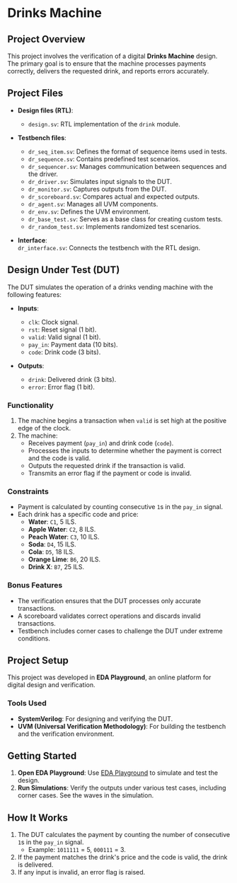 # Drinks Machine

## Project Overview

This project involves the verification of a digital **Drinks Machine** design. The primary goal is to ensure that the machine processes payments correctly, delivers the requested drink, and reports errors accurately.

## Project Files

- **Design files (RTL)**:
  - `design.sv`: RTL implementation of the `drink` module.

- **Testbench files**:
  - `dr_seq_item.sv`: Defines the format of sequence items used in tests.
  - `dr_sequence.sv`: Contains predefined test scenarios.
  - `dr_sequencer.sv`: Manages communication between sequences and the driver.
  - `dr_driver.sv`: Simulates input signals to the DUT.
  - `dr_monitor.sv`: Captures outputs from the DUT.
  - `dr_scoreboard.sv`: Compares actual and expected outputs.
  - `dr_agent.sv`: Manages all UVM components.
  - `dr_env.sv`: Defines the UVM environment.
  - `dr_base_test.sv`: Serves as a base class for creating custom tests.
  - `dr_random_test.sv`: Implements randomized test scenarios.

- **Interface**:  
  `dr_interface.sv`: Connects the testbench with the RTL design.

## Design Under Test (DUT)

The DUT simulates the operation of a drinks vending machine with the following features:
- **Inputs**:
  - `clk`: Clock signal.
  - `rst`: Reset signal (1 bit).
  - `valid`: Valid signal (1 bit).
  - `pay_in`: Payment data (10 bits).
  - `code`: Drink code (3 bits).

- **Outputs**:
  - `drink`: Delivered drink (3 bits).
  - `error`: Error flag (1 bit).

### Functionality
1. The machine begins a transaction when `valid` is set high at the positive edge of the clock.
2. The machine:
   - Receives payment (`pay_in`) and drink code (`code`).
   - Processes the inputs to determine whether the payment is correct and the code is valid.
   - Outputs the requested drink if the transaction is valid.
   - Transmits an error flag if the payment or code is invalid.

### Constraints
- Payment is calculated by counting consecutive `1`s in the `pay_in` signal.
- Each drink has a specific code and price:
  - **Water**: `C1`, 5 ILS.
  - **Apple Water**: `C2`, 8 ILS.
  - **Peach Water**: `C3`, 10 ILS.
  - **Soda**: `D4`, 15 ILS.
  - **Cola**: `D5`, 18 ILS.
  - **Orange Lime**: `B6`, 20 ILS.
  - **Drink X**: `B7`, 25 ILS.

### Bonus Features
- The verification ensures that the DUT processes only accurate transactions.
- A scoreboard validates correct operations and discards invalid transactions.
- Testbench includes corner cases to challenge the DUT under extreme conditions.

## Project Setup

This project was developed in **EDA Playground**, an online platform for digital design and verification.

### Tools Used
- **SystemVerilog**: For designing and verifying the DUT.
- **UVM (Universal Verification Methodology)**: For building the testbench and the verification environment.

## Getting Started

1. **Open EDA Playground**: Use [EDA Playground](https://edaplayground.com/x/RXpX) to simulate and test the design.
2. **Run Simulations**: Verify the outputs under various test cases, including corner cases. See the waves in the simulation.

## How It Works

1. The DUT calculates the payment by counting the number of consecutive `1`s in the `pay_in` signal.
   - Example: `1011111` = 5, `000111` = 3.
2. If the payment matches the drink's price and the code is valid, the drink is delivered.
3. If any input is invalid, an error flag is raised.